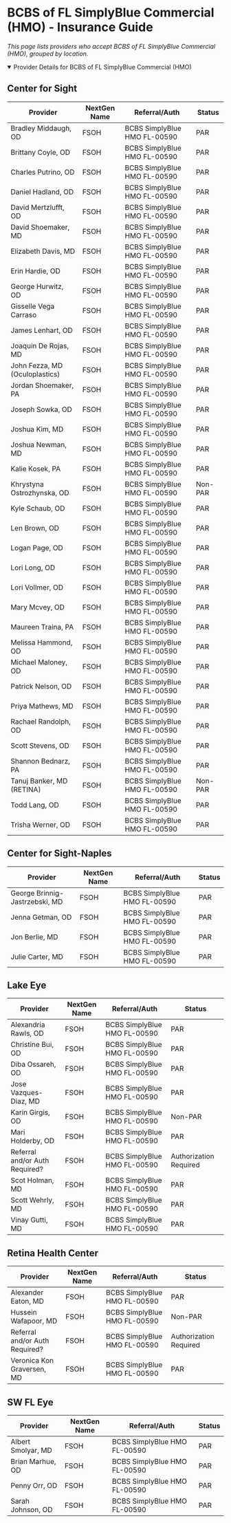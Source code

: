 # BCBS of FL SimplyBlue Commercial (HMO) - Insurance Guide

*This page lists providers who accept BCBS of FL SimplyBlue Commercial (HMO), grouped by location.*

<details open><summary>Provider Details for BCBS of FL SimplyBlue Commercial (HMO)</summary>

## Center for Sight

| Provider | NextGen Name | Referral/Auth | Status |
|----------|-------------|--------------|--------|
| Bradley Middaugh, OD | FSOH | BCBS SimplyBlue HMO FL-00590 | PAR |
| Brittany Coyle, OD | FSOH | BCBS SimplyBlue HMO FL-00590 | PAR |
| Charles Putrino, OD | FSOH | BCBS SimplyBlue HMO FL-00590 | PAR |
| Daniel Hadland, OD | FSOH | BCBS SimplyBlue HMO FL-00590 | PAR |
| David Mertzlufft, OD | FSOH | BCBS SimplyBlue HMO FL-00590 | PAR |
| David Shoemaker, MD | FSOH | BCBS SimplyBlue HMO FL-00590 | PAR |
| Elizabeth Davis, MD | FSOH | BCBS SimplyBlue HMO FL-00590 | PAR |
| Erin Hardie, OD | FSOH | BCBS SimplyBlue HMO FL-00590 | PAR |
| George Hurwitz, OD | FSOH | BCBS SimplyBlue HMO FL-00590 | PAR |
| Gisselle Vega Carraso | FSOH | BCBS SimplyBlue HMO FL-00590 | PAR |
| James Lenhart, OD | FSOH | BCBS SimplyBlue HMO FL-00590 | PAR |
| Joaquin De Rojas, MD | FSOH | BCBS SimplyBlue HMO FL-00590 | PAR |
| John Fezza, MD (Oculoplastics) | FSOH | BCBS SimplyBlue HMO FL-00590 | PAR |
| Jordan Shoemaker, PA | FSOH | BCBS SimplyBlue HMO FL-00590 | PAR |
| Joseph Sowka, OD | FSOH | BCBS SimplyBlue HMO FL-00590 | PAR |
| Joshua Kim, MD | FSOH | BCBS SimplyBlue HMO FL-00590 | PAR |
| Joshua Newman, MD | FSOH | BCBS SimplyBlue HMO FL-00590 | PAR |
| Kalie Kosek, PA | FSOH | BCBS SimplyBlue HMO FL-00590 | PAR |
| Khrystyna Ostrozhynska, OD | FSOH | BCBS SimplyBlue HMO FL-00590 | Non-PAR |
| Kyle Schaub, OD | FSOH | BCBS SimplyBlue HMO FL-00590 | PAR |
| Len Brown, OD | FSOH | BCBS SimplyBlue HMO FL-00590 | PAR |
| Logan Page, OD | FSOH | BCBS SimplyBlue HMO FL-00590 | PAR |
| Lori Long, OD | FSOH | BCBS SimplyBlue HMO FL-00590 | PAR |
| Lori Vollmer, OD | FSOH | BCBS SimplyBlue HMO FL-00590 | PAR |
| Mary Mcvey, OD | FSOH | BCBS SimplyBlue HMO FL-00590 | PAR |
| Maureen Traina, PA | FSOH | BCBS SimplyBlue HMO FL-00590 | PAR |
| Melissa Hammond, OD | FSOH | BCBS SimplyBlue HMO FL-00590 | PAR |
| Michael Maloney, OD | FSOH | BCBS SimplyBlue HMO FL-00590 | PAR |
| Patrick Nelson, OD | FSOH | BCBS SimplyBlue HMO FL-00590 | PAR |
| Priya Mathews, MD | FSOH | BCBS SimplyBlue HMO FL-00590 | PAR |
| Rachael Randolph, OD | FSOH | BCBS SimplyBlue HMO FL-00590 | PAR |
| Scott Stevens, OD | FSOH | BCBS SimplyBlue HMO FL-00590 | PAR |
| Shannon Bednarz, PA | FSOH | BCBS SimplyBlue HMO FL-00590 | PAR |
| Tanuj Banker, MD (RETINA) | FSOH | BCBS SimplyBlue HMO FL-00590 | Non-PAR |
| Todd Lang, OD | FSOH | BCBS SimplyBlue HMO FL-00590 | PAR |
| Trisha Werner, OD | FSOH | BCBS SimplyBlue HMO FL-00590 | PAR |

## Center for Sight-Naples

| Provider | NextGen Name | Referral/Auth | Status |
|----------|-------------|--------------|--------|
| George Brinnig-Jastrzebski, MD | FSOH | BCBS SimplyBlue HMO FL-00590 | PAR |
| Jenna Getman, OD | FSOH | BCBS SimplyBlue HMO FL-00590 | PAR |
| Jon Berlie, MD | FSOH | BCBS SimplyBlue HMO FL-00590 | PAR |
| Julie Carter, MD | FSOH | BCBS SimplyBlue HMO FL-00590 | PAR |

## Lake Eye 

| Provider | NextGen Name | Referral/Auth | Status |
|----------|-------------|--------------|--------|
| Alexandria Rawls, OD | FSOH | BCBS SimplyBlue HMO FL-00590 | PAR |
| Christine Bui, OD | FSOH | BCBS SimplyBlue HMO FL-00590 | PAR |
| Diba Ossareh, OD | FSOH | BCBS SimplyBlue HMO FL-00590 | PAR |
| Jose Vazques-Diaz, MD | FSOH | BCBS SimplyBlue HMO FL-00590 | PAR |
| Karin Girgis, OD | FSOH | BCBS SimplyBlue HMO FL-00590 | Non-PAR |
| Mari Holderby, OD | FSOH | BCBS SimplyBlue HMO FL-00590 | PAR |
| Referral and/or Auth Required? | FSOH | BCBS SimplyBlue HMO FL-00590 | Authorization Required |
| Scot Holman, MD | FSOH | BCBS SimplyBlue HMO FL-00590 | PAR |
| Scott Wehrly, MD | FSOH | BCBS SimplyBlue HMO FL-00590 | PAR |
| Vinay Gutti, MD | FSOH | BCBS SimplyBlue HMO FL-00590 | PAR |

## Retina Health Center

| Provider | NextGen Name | Referral/Auth | Status |
|----------|-------------|--------------|--------|
| Alexander Eaton, MD | FSOH | BCBS SimplyBlue HMO FL-00590 | PAR |
| Hussein Wafapoor, MD | FSOH | BCBS SimplyBlue HMO FL-00590 | Non-PAR |
| Referral and/or Auth Required? | FSOH | BCBS SimplyBlue HMO FL-00590 | Authorization Required |
| Veronica Kon Graversen, MD | FSOH | BCBS SimplyBlue HMO FL-00590 | PAR |

## SW FL Eye

| Provider | NextGen Name | Referral/Auth | Status |
|----------|-------------|--------------|--------|
| Albert Smolyar, MD | FSOH | BCBS SimplyBlue HMO FL-00590 | PAR |
| Brian Marhue, OD | FSOH | BCBS SimplyBlue HMO FL-00590 | PAR |
| Penny Orr, OD | FSOH | BCBS SimplyBlue HMO FL-00590 | PAR |
| Sarah Johnson, OD | FSOH | BCBS SimplyBlue HMO FL-00590 | PAR |

</details>

